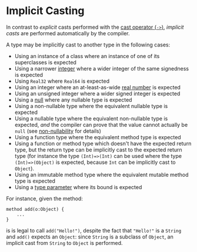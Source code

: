 Implicit Casting
================

In contrast to *explicit* casts performed with the [cast operator (`->`)](operators.md#cast),
*implicit casts* are performed automatically by the compiler.

A type may be implicitly cast to another type in the following cases:

* Using an instance of a class where an instance of one of its superclasses is expected
* Using a narrower [integer](basicTypes.md#numbers) where a wider integer of the same signedness
  is expected
* Using `Real32` where `Real64` is expected
* Using an integer where an at-least-as-wide [real number](basicTypes.md#numbers) is expected
* Using an unsigned integer where a wider signed integer is expected
* Using a [null](null.md) where any nullable type is expected
* Using a non-nullable type where the equivalent nullable type is expected
* Using a nullable type where the equivalent non-nullable type is expected, *and* the compiler can
  prove that the value cannot actually be `null` (see [non-nullability](nonNullability.md) for
  details)
* Using a function type where the equivalent method type is expected
* Using a function or method type which doesn't have the expected return type, but the return type
  can be implicitly cast to the expected return type (for instance the type `(Int)=>(Int)` can be
  used where the type `(Int)=>(Object)` is expected, because `Int` can be implicitly cast to
  `Object`).
* Using an immutable method type where the equivalent mutable method type is expected
* Using a [type parameter](generics.md) where its bound is expected
  
For instance, given the method:

    method add(o:Object) {
        ...
    }

is is legal to call `add("Hello!")`, despite the fact that `"Hello!"` is a `String` and `add()`
expects an `Object`: since `String` is a subclass of `Object`, an implicit cast from `String` to
`Object` is performed.
